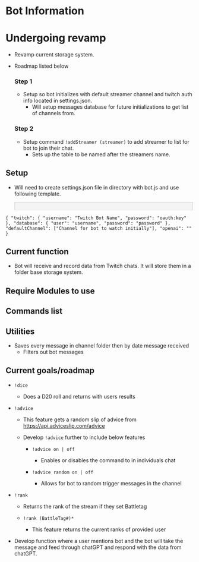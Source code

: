 # Bot Information

# Undergoing revamp

- Revamp current storage system.
- Roadmap listed below

  ### Step 1

  - Setup so bot initializes with default streamer channel and twitch auth info located in settings.json.
    - Will setup messages database for future initializations to get list of channels from.

  ### Step 2

  - Setup command `!addStreamer (streamer)` to add streamer to list for bot to join their chat.
    - Sets up the table to be named after the streamers name.

## Setup

- Will need to create settings.json file in directory with bot.js and use following template.

    <div style="border: 1px solid #ccc; padding: 10px; background-color: #f4f4f4; margin: 0 auto;">

`{
"twitch": {
"username": "Twitch Bot Name",
"password": "oauth:key"
},
"database": {
"user": "username",
"password": "password"
},
"defaultChannel": ["Channel for bot to watch initially"],
"openai": ""
}`

  </div>

## Current function

- Bot will receive and record data from Twitch chats. It will store them in a folder base storage system.

## Require Modules to use

## Commands list

## Utilities

- Saves every message in channel folder then by date message received
  - Filters out bot messages

## Current goals/roadmap

- `!dice`

  - Does a D20 roll and returns with users results

- `!advice`

  - This feature gets a random slip of advice from https://api.adviceslip.com/advice

  - Develop `!advice` further to include below features

    - `!advice on | off`

      - Enables or disables the command to in individuals chat

    - `!advice random on | off`

      - Allows for bot to random trigger messages in the channel

- `!rank`

  - Returns the rank of the stream if they set Battletag

  - `!rank (BattleTag#)*`

    - This feature returns the current ranks of provided user

- Develop function where a user mentions bot and the bot will take the message and feed through chatGPT and respond with the data from chatGPT.
